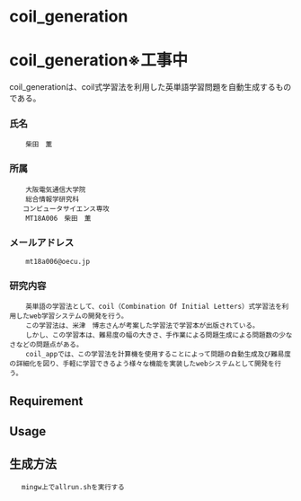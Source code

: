 # coil_generation
coil_generation※工事中
====
coil_generationは、coil式学習法を利用した英単語学習問題を自動生成するものである。

### 氏名
```
    柴田　薫
```

### 所属
```
    大阪電気通信大学院
    総合情報学研究科
　　コンピュータサイエンス専攻　
    MT18A006　柴田　薫
```


### メールアドレス
```
    mt18a006@oecu.jp
```

### 研究内容
```
    英単語の学習法として、coil（Combination Of Initial Letters）式学習法を利用したweb学習システムの開発を行う。
    この学習法は、米津　博志さんが考案した学習法で学習本が出版されている。
    しかし、この学習本は、難易度の幅の大きさ、手作業による問題生成による問題数の少なさなどの問題点がある。
    coil_appでは、この学習法を計算機を使用することによって問題の自動生成及び難易度の詳細化を図り、手軽に学習できるよう様々な機能を実装したwebシステムとして開発を行う。
```


## Requirement

## Usage


## 生成方法
```
   mingw上でallrun.shを実行する
```